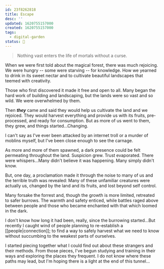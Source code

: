 ```yaml
---
id: 23f8262818
title: Escape
desc: ''
updated: 1620755157000
created: 1620755157000
tags: 
  - digital-garden
status: 🥭
---
```


> Nothing vast enters the life of mortals without a curse.

When we were first told about the magical forest, there was much rejoicing. We were hungry -- some were starving -- for knowledge. How we yearned to drink in its sweet nectar and to cultivate beautiful landscapes that teemed with creativity.

Those who first discovered it made it free and open to all. Many began the hard work of building and landscaping, but the lands were so vast and so wild. We were overwhelmed by them. 

Then **_they_** came and said they would help us cultivate the land and we rejoiced. They would harvest everything and provide us with its fruits, pre-processed, and ready for consumption. But as more of us went to them, they grew, and things started...Changing.

I can't say as I've ever been attacked by an internet troll or a murder of moblins myself, but I've been close enough to see the carnage.

As more and more of them spawned, a dark presence could be felt permeating throughout the land. Suspicion grew. Trust evaporated. There were whispers...Many didn't believe it was happening. Many simply didn't know. 

But, one day, a proclamation made it through the noise to many of us and the terrible truth was revealed: Many of these unfamiliar creatures were actually us, changed by the land and its fruits, and lost beyond self control.

Many forsake the forrest and, though the growth is more limited, retreated to safer burrows. The warmth and safety enticed, while battles raged above between people and those who became enchanted with that which loomed in the dark.

I don't know how long it had been, really, since the burrowing started...But recently I caught wind of people planning to re-establish a [[people|connection]]; to find a way to safely harvest what we need to know without succumbing to the weakest parts of ourselves. 

I started piecing together what I could find out about these strangers and their methods. From those pieces, I've begun studying and training in their ways and exploring the places they frequent. I do not know where these paths may lead, but I'm hoping there is a light at the end of this tunnel...
